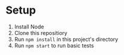 # Setup

 1. Install Node
 2. Clone this repositiory
 3. Run `npm install` in this project's directory
 4. Run `npm start` to run basic tests
